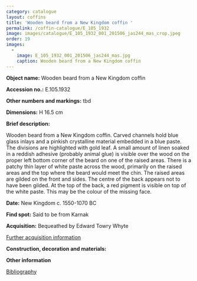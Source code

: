 ```yaml
---
category: catalogue
layout: coffins
title: 'Wooden beard from a New Kingdom coffin '
permalink: /coffin-catalogue/E_105_1932
image: images/catalogue/E_105_1932_001_201506_jas244_mas_crop.jpeg
order: 19
images: 
  -
    image: E_105_1932_001_201506_jas244_mas.jpg
    caption: Wooden beard from a New Kingdom coffin
---
```


**Object name:** 
Wooden beard from a New Kingdom coffin 

**Accession no.:** 
E.105.1932

**Other numbers and markings:**
tbd

**Dimensions:** 
H 16.5 cm

**Brief description:** 

Wooden beard from a New Kingdom coffin. Carved channels hold blue glass inlays and a pinkish crystalline material embedded in a blue paste. The divisions are highlighted with gold leaf. A small amount of linen soaked in a reddish adhesive (probably animal glue) is visible over the wood on the proper left bottom corner of the beard on one of the raised areas. There is a patchy thin layer of white paste across the wood, primarily on the raised areas and the top where the beard would meet the chin. The raised areas are gilded on the front and sides. The centre of the back appears not to have been gilded. At the top of the back, a red pigment is visible on top of the white paste. This may be the colour of the missing face.

**Date:**
New Kingdom
c. 1550-1070 BC

**Find spot:**
Said to be from Karnak

**Acquisition:**
Bequeathed by Edward Towry Whyte

[Further acquisition information](/catalogue_extras/E_105_1932_acquisition)

**Construction, decoration and materials:**

**Other information**

[Bibliography](/catalogue_extras/E_105_1932_bibliography)

